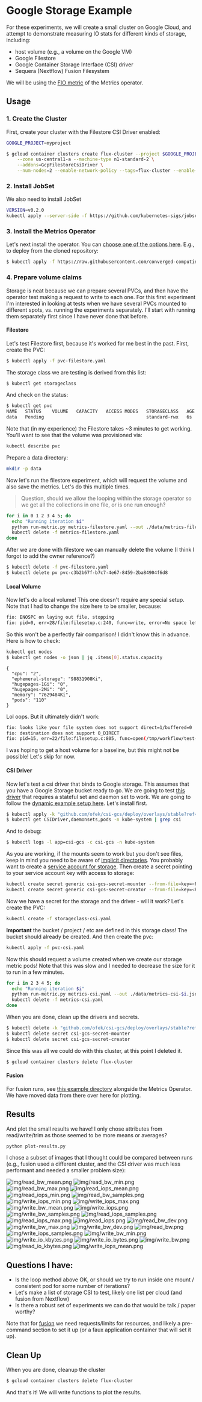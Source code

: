 # Google Storage Example

For these experiments, we will create a small cluster on Google Cloud, and attempt
to demonstrate measuring IO stats for different kinds of storage, including:

 - host volume (e.g., a volume on the Google VM)
 - Google Filestore
 - Google Container Storage Interface (CSI) driver
 - Sequera (Nextflow) Fusion Filesystem

We will be using the [FIO metric](https://converged-computing.github.io/metrics-operator/getting_started/metrics.html#fio) of the Metrics operator.

## Usage

### 1. Create the Cluster

First, create your cluster with the Filestore CSI Driver enabled:

```bash
GOOGLE_PROJECT=myproject
```
```bash
$ gcloud container clusters create flux-cluster --project $GOOGLE_PROJECT \
    --zone us-central1-a --machine-type n1-standard-2 \
    --addons=GcpFilestoreCsiDriver \
    --num-nodes=2 --enable-network-policy --tags=flux-cluster --enable-intra-node-visibility
```

### 2. Install JobSet

We also need to install JobSet

```bash
VERSION=v0.2.0
kubectl apply --server-side -f https://github.com/kubernetes-sigs/jobset/releases/download/$VERSION/manifests.yaml
```

### 3. Install the Metrics Operator

Let's next install the operator. You can [choose one of the options here](https://converged-computing.github.io/metrics-operator/getting_started/user-guide.html). 
E.g., to deploy from the cloned repository:

```bash
$ kubectl apply -f https://raw.githubusercontent.com/converged-computing/metrics-operator/main/examples/dist/metrics-operator.yaml
```

### 4. Prepare volume claims

Storage is neat because we can prepare several PVCs, and then have the operator test making a request to write to each one.
For this first experiment I'm interested in looking at tests when we have several PVCs mounted to different spots, vs.
running the experiments separately. I'll start with running them separately first since I have never done that before.

#### Filestore

Let's test Filestore first, because it's worked for me best in the past. First, create the PVC:

```bash
$ kubectl apply -f pvc-filestore.yaml
```

The storage class we are testing is derived from this list:

```bash
$ kubectl get storageclass
```

And check on the status:

```bash
$ kubectl get pvc
NAME   STATUS    VOLUME   CAPACITY   ACCESS MODES   STORAGECLASS   AGE
data   Pending                                      standard-rwx   6s
```

Note that (in my experience) the Filestore takes ~3 minutes to get working. You'll want to see that the volume was provisioned
via:

```bash
kubectl describe pvc
```

Prepare a data directory:

```bash
mkdir -p data
```

Now let's run the filestore experiment, which will request the volume and also save the metrics. Let's do this multiple times.

> Question, should we allow the looping within the storage operator so we get all the collections in one file, or is one run enough?

```bash
for i in 0 1 2 3 4 5; do
  echo "Running iteration $i"
  python run-metric.py metrics-filestore.yaml --out ./data/metrics-filestore-$i.json
  kubectl delete -f metrics-filestore.yaml
done
```

After we are done with filestore we can manually delete the volume (I think I forgot to add the owner reference?)

```bash
$ kubectl delete -f pvc-filestore.yaml
$ kubectl delete pv pvc-c3b2b67f-b7c7-4e67-8459-2ba84904f6d8
```

#### Local Volume

Now let's do a local volume! This one doesn't require any special setup. Note that I had to change the size here
to be smaller, because:

```bash
fio: ENOSPC on laying out file, stopping
fio: pid=0, err=28/file:filesetup.c:240, func=write, error=No space left on device
```
So this won't be a perfectly fair comparison! I didn't know this in advance. Here is how to check:

```bash
kubectl get nodes
$ kubectl get nodes -o json | jq .items[0].status.capacity
```
```console
{
  "cpu": "2",
  "ephemeral-storage": "98831908Ki",
  "hugepages-1Gi": "0",
  "hugepages-2Mi": "0",
  "memory": "7629484Ki",
  "pods": "110"
}
```

Lol oops. But it ultimately didn't work:

```bash
fio: looks like your file system does not support direct=1/buffered=0
fio: destination does not support O_DIRECT
fio: pid=15, err=22/file:filesetup.c:805, func=open(/tmp/workflow/test-7987dc501b330234348514f2c63285f1), error=Invalid argument
```
I was hoping to get a host volume for a baseline, but this might not be possible! Let's skip for now.


#### CSI Driver

Now let's test a csi driver that binds to Google storage. This assumes that you have a Google Storage bucket
ready to go. We are going to test [this driver](https://ofek.dev/csi-gcs/getting_started/) that requires a stateful set and daemon set to work.
We are going to follow the [dynamic example setup here](https://github.com/ofek/csi-gcs/tree/master/examples/dynamic). Let's install first.

```bash
$ kubectl apply -k "github.com/ofek/csi-gcs/deploy/overlays/stable?ref=v0.9.0"
$ kubectl get CSIDriver,daemonsets,pods -n kube-system | grep csi
```

And to debug:

```bash
$ kubectl logs -l app=csi-gcs -c csi-gcs -n kube-system
```

As you are working, if the mounts seem to work but you don't see files, keep
in mind you need to be aware of [implicit directories](https://ofek.dev/csi-gcs/dynamic_provisioning/#extra-flags).
You probably want to create a [service account for storage](https://ofek.dev/csi-gcs/dynamic_provisioning/#permission).
Then create a secret pointing to your service account key with access to storage:

```bash
kubectl create secret generic csi-gcs-secret-mounter --from-file=key=<PATH_TO_SERVICE_ACCOUNT_KEY_1>
kubectl create secret generic csi-gcs-secret-creator --from-file=key=<PATH_TO_SERVICE_ACCOUNT_KEY_2> --from-literal=projectId=$GOOGLE_PROJECT
```

Now we have a secret for the storage and the driver - will it work? Let's create the PVC:

```bash
kubectl create -f storageclass-csi.yaml
```

**Important** the bucket / project / etc are defined in this storage class! The bucket should already be created.
And then create the pvc:

```bash
kubectl apply -f pvc-csi.yaml
```

Now this should request a volume created when we create our storage metric pods! Note that this was slow and I needed
to decrease the size for it to run in a few minutes.

```bash
for i in 2 3 4 5; do
  echo "Running iteration $i"
  python run-metric.py metrics-csi.yaml --out ./data/metrics-csi-$i.json
  kubectl delete -f metrics-csi.yaml
done
```

When you are done, clean up the drivers and secrets.

```bash
$ kubectl delete -k "github.com/ofek/csi-gcs/deploy/overlays/stable?ref=v0.9.0"
$ kubectl delete secret csi-gcs-secret-mounter
$ kubectl delete secret csi-gcs-secret-creator
```

Since this was all we could do with this cluster, at this point I deleted it.

```bash
$ gcloud container clusters delete flux-cluster
```

#### Fusion

For fusion runs, see [this example directory](https://github.com/converged-computing/metrics-operator/tree/main/examples/storage/google/io-fusion) 
alongside the Metrics Operator. We have moved data from there over here for plotting.

## Results

And plot the small results we have! I only chose attributes from read/write/trim as those seemed to be more means or averages?

```bash
python plot-results.py
```

I chose a subset of images that I thought could be compared between runs (e.g., fusion used a different cluster, and the CSI driver
was much less performant and needed a smaller problem size):

![img/read_bw_mean.png](img/read_bw_mean.png)
![img/read_bw_min.png](img/read_bw_min.png)
![img/read_bw_max.png](img/read_bw_max.png)
![img/read_iops_mean.png](img/read_iops_mean.png)
![img/read_iops_min.png](img/read_iops_min.png)
![img/read_bw_samples.png](img/read_bw_samples.png)
![img/write_iops_min.png](img/write_iops_min.png)
![img/write_iops_max.png](img/write_iops_max.png)
![img/write_bw_mean.png](img/write_bw_mean.png)
![img/write_iops.png](img/write_iops.png)
![img/write_bw_samples.png](img/write_bw_samples.png)
![img/read_iops_samples.png](img/read_iops_samples.png)
![img/read_iops_max.png](img/read_iops_max.png)
![img/read_iops.png](img/read_iops.png)
![img/read_bw_dev.png](img/read_bw_dev.png)
![img/write_bw_max.png](img/write_bw_max.png)
![img/write_bw_dev.png](img/write_bw_dev.png)
![img/read_bw.png](img/read_bw.png)
![img/write_iops_samples.png](img/write_iops_samples.png)
![img/write_bw_min.png](img/write_bw_min.png)
![img/write_io_kbytes.png](img/write_io_kbytes.png)
![img/write_io_bytes.png](img/write_io_bytes.png)
![img/write_bw.png](img/write_bw.png)
![img/read_io_kbytes.png](img/read_io_kbytes.png)
![img/write_iops_mean.png](img/write_iops_mean.png)


## Questions I have:

- Is the loop method above OK, or should we try to run inside one mount / consistent pod for some number of iterations?
- Let's make a list of storage CSI to test, likely one list per cloud (and fusion from Nextflow)
- Is there a robust set of experiments we can do that would be talk / paper worthy?

Note that for [fusion](https://flux-framework.org/flux-operator/deployment/google/fusion.html?h=fusion#create-cluster) we need requests/limits for resources, and likely a pre-command section to set it up (or a faux application
container that will set it up).

## Clean Up

When you are done, cleanup the cluster

```bash
$ gcloud container clusters delete flux-cluster
```

And that's it! We will write functions to plot the results.